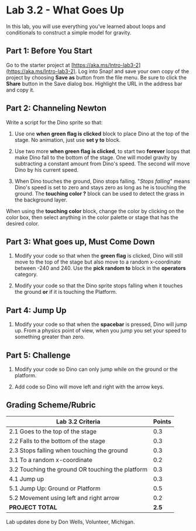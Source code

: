 # Lab 3.2 - What Goes Up

In this lab, you will use everything you've learned about loops and conditionals to construct a simple model for gravity.

## Part 1: Before You Start

Go to the starter project at [https://aka.ms/Intro-lab3-2](https://aka.ms/Intro-lab3-2). Log into Snap! and save your own copy of the project by choosing **Save as** button from the file menu. Be sure to click the **Share** button in the Save dialog box. Highlight the URL in the address bar and copy it.

## Part 2: Channeling Newton

Write a script for the Dino sprite so that:

1. Use one **when green flag is clicked** block to place Dino at the top of the stage. No animation, just use **set y to** block.

2. Use two more **when green flag is clicked**, to start two **forever** loops that make Dino fall to the bottom of the stage. One will model gravity by subtracting a constant amount from Dino's speed. The second will move Dino by his current speed.

3. When Dino touches the ground, Dino stops falling. "*Stops falling*" means Dino's speed is set to zero and stays zero as long as he is touching the ground. The **touching color ?** block can be used to detect the grass in the background layer.

When using the **touching color** block, change the color by clicking on the color box, then select anything in the color palette or stage that has the desired color.

## Part 3: What goes up, Must Come Down

1. Modify your code so that when the **green flag** is clicked, Dino will still move to the top of the stage but also move to a random x-coordinate between -240 and 240.  Use the **pick random to** block in the **operators** category.

2. Modify your code so that the Dino sprite stops falling when it touches the ground **or** if it is touching the Platform.

## Part 4: Jump Up

1. Modify your code so that when the **spacebar** is pressed, Dino will jump up. From a physics point of view, when you jump you set your speed to something greater than zero.

## Part 5: Challenge

1. Modify your code so Dino can only jump while on the ground or the platform.

2. Add code so Dino will move left and right with the arrow keys.

## Grading Scheme/Rubric

| **Lab 3.2 Criteria** |   Points |
| --- | --- |
| 2.1 Goes to the top of the stage | 0.3 |
| 2.2 Falls to the bottom of the stage | 0.3     |
| 2.3 Stops falling when touching the ground | 0.3 |
| 3.1 To a random x-coordinate | 0.2 |
| 3.2 Touching the ground OR touching the platform  | 0.3  |
| 4.1 Jump up | 0.3 |
| 5.1 Jump Up: Ground or Platform | 0.5 |
| 5.2 Movement using left and right arrow  | 0.2  |
| **PROJECT TOTAL** | **2.5** |

Lab updates done by Don Wells, Volunteer, Michigan.
